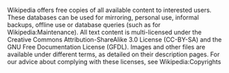 Wikipedia offers free copies of all available content to interested users. These databases can be used for mirroring, personal use, informal backups, offline use or database queries (such as for Wikipedia:Maintenance). All text content is multi-licensed under the Creative Commons Attribution-ShareAlike 3.0 License (CC-BY-SA) and the GNU Free Documentation License (GFDL). Images and other files are available under different terms, as detailed on their description pages. For our advice about complying with these licenses, see Wikipedia:Copyrights
